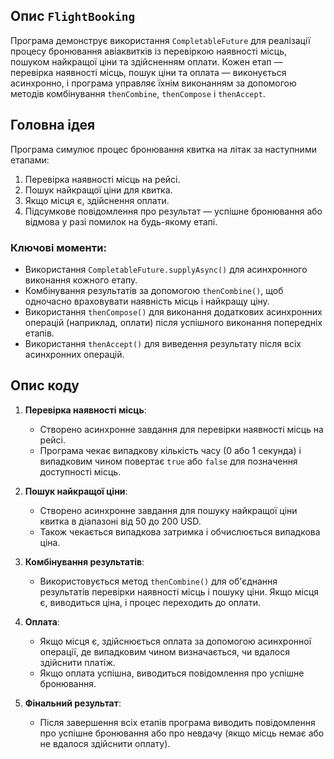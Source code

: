 

## Опис `FlightBooking`

Програма демонструє використання `CompletableFuture` для реалізації процесу бронювання авіаквитків із перевіркою наявності місць, пошуком найкращої ціни та здійсненням оплати. Кожен етап — перевірка наявності місць, пошук ціни та оплата — виконується асинхронно, і програма управляє їхнім виконанням за допомогою методів комбінування `thenCombine`, `thenCompose` і `thenAccept`.

## Головна ідея

Програма симулює процес бронювання квитка на літак за наступними етапами:
1. Перевірка наявності місць на рейсі.
2. Пошук найкращої ціни для квитка.
3. Якщо місця є, здійснення оплати.
4. Підсумкове повідомлення про результат — успішне бронювання або відмова у разі помилок на будь-якому етапі.

### Ключові моменти:
- Використання `CompletableFuture.supplyAsync()` для асинхронного виконання кожного етапу.
- Комбінування результатів за допомогою `thenCombine()`, щоб одночасно враховувати наявність місць і найкращу ціну.
- Використання `thenCompose()` для виконання додаткових асинхронних операцій (наприклад, оплати) після успішного виконання попередніх етапів.
- Використання `thenAccept()` для виведення результату після всіх асинхронних операцій.

## Опис коду

1. **Перевірка наявності місць**:
    - Створено асинхронне завдання для перевірки наявності місць на рейсі.
    - Програма чекає випадкову кількість часу (0 або 1 секунда) і випадковим чином повертає `true` або `false` для позначення доступності місць.

2. **Пошук найкращої ціни**:
    - Створено асинхронне завдання для пошуку найкращої ціни квитка в діапазоні від 50 до 200 USD.
    - Також чекається випадкова затримка і обчислюється випадкова ціна.

3. **Комбінування результатів**:
    - Використовується метод `thenCombine()` для об'єднання результатів перевірки наявності місць і пошуку ціни. Якщо місця є, виводиться ціна, і процес переходить до оплати.

4. **Оплата**:
    - Якщо місця є, здійснюється оплата за допомогою асинхронної операції, де випадковим чином визначається, чи вдалося здійснити платіж.
    - Якщо оплата успішна, виводиться повідомлення про успішне бронювання.

5. **Фінальний результат**:
    - Після завершення всіх етапів програма виводить повідомлення про успішне бронювання або про невдачу (якщо місць немає або не вдалося здійснити оплату).


